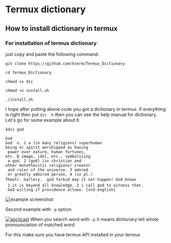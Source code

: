 # Termux dictionary
## How to install dictionary in termux

### For installation of termux dictionary
just copy and paste the following command.

```
git clone https://github.com/kterm/Termux_Dictionary

cd Termux_Dictionary

chmod +x dic

chmod +x install.sh

./install.sh

```

I hope after putting above code you got a dictionary in termux. 
If everything is right then put `dic -h` then you can see the help manual for dictionary. 
Let's go for some example about it. 

```
$dic god

God
God  n. 1 a (in many religions) superhuman 
being or spirit worshipped as having
 power over nature, human fortunes, 
etc. B image, idol, etc., symbolizing
 a god. 2 (god) (in christian and 
other monotheistic religions) creator
 and ruler of the universe. 3 adored
 or greatly admired person. 4 (in pl.) 
Theatr. Gallery.  god forbid may it not happen! God knows
 1 it is beyond all knowledge. 2 i call god to witness that.
 God willing if providence allows. [old english]
```

![example screenshot](https://kterm.github.io/termux.github.io/Screenshot_2019-09-2505-27-197_com.termux.PNG)

Second example with `-p` option

[![asciicast](https://kterm.github.io/termux.github.io/Screenshot_2019-09-2505-27-197_com.termux.PNG)](https://youtu.be/Rz5X0xhkxfo)
When you search word with `-p` it means
dictionary tell whole pronounciation of matched word

For this make sure you have termux API installed in your termux

